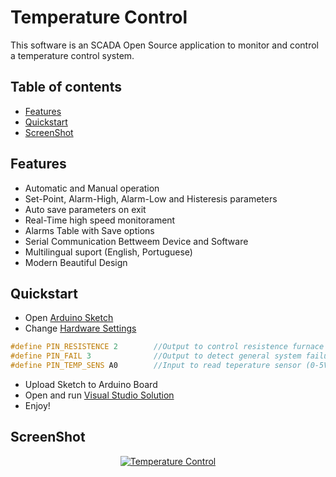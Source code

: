 # Temperature Control

This software is an SCADA Open Source application to monitor and control a temperature control system.

## Table of contents 

- [Features](#features)
- [Quickstart](#quickstart)
- [ScreenShot](#screenshot)

## Features

* Automatic and Manual operation
* Set-Point, Alarm-High, Alarm-Low and Histeresis parameters
* Auto save parameters on exit
* Real-Time high speed monitorament
* Alarms Table with Save options
* Serial Communication Bettweem Device and Software
* Multilingual suport (English, Portuguese)
* Modern Beautiful Design

## Quickstart

* Open [Arduino Sketch](https://github.com/WesleyJoseSantos/TemperatureControl/blob/master/Arduino/TemperatureControl)
* Change [Hardware Settings](https://github.com/WesleyJoseSantos/TemperatureControl/blob/master/Arduino/TemperatureControl/Furnace.h)

```C++
#define PIN_RESISTENCE 2        //Output to control resistence furnace actuator
#define PIN_FAIL 3              //Output to detect general system failure
#define PIN_TEMP_SENS A0        //Input to read teperature sensor (0-5V)
```
* Upload Sketch to Arduino Board
* Open and run [Visual Studio Solution](https://github.com/WesleyJoseSantos/TemperatureControl)
* Enjoy!

## ScreenShot

<p align="center">
  <a href="https://binquantum.wordpress.com/" target="_blank">
    <img src="https://binaryquantum.files.wordpress.com/2020/05/temperaturecontrolsnapshot.png" alt="Temperature Control"></img>
  </a>
</p>
